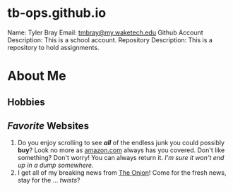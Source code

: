 # tb-ops.github.io
Name: Tyler Bray
Email: tmbray@my.waketech.edu
Github Account Description: This is a school account.
Repository Description: This is a repository to hold assignments.

# About Me
## **Hobbies**
## _Favorite_ Websites
1. Do you enjoy scrolling to see ***all*** of the endless junk you could possibly **buy**? Look no more as [amazon.com](https://www.amazon.com/) always has you covered. Don't like something? Don't worry! You can always return it. _I'm sure it won't end up in a dump somewhere._
2. I get all of my breaking news from [The Onion](https://theonion.com/)! Come for the fresh news, stay for the ... _twists_?
